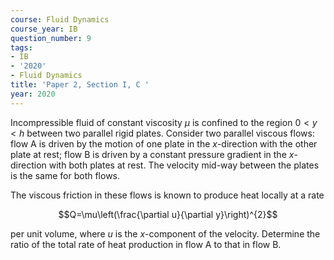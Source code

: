 ```yaml
---
course: Fluid Dynamics
course_year: IB
question_number: 9
tags:
- IB
- '2020'
- Fluid Dynamics
title: 'Paper 2, Section I, C '
year: 2020
---
```




Incompressible fluid of constant viscosity $\mu$ is confined to the region $0<y<h$ between two parallel rigid plates. Consider two parallel viscous flows: flow A is driven by the motion of one plate in the $x$-direction with the other plate at rest; flow B is driven by a constant pressure gradient in the $x$-direction with both plates at rest. The velocity mid-way between the plates is the same for both flows.

The viscous friction in these flows is known to produce heat locally at a rate

$$Q=\mu\left(\frac{\partial u}{\partial y}\right)^{2}$$

per unit volume, where $u$ is the $x$-component of the velocity. Determine the ratio of the total rate of heat production in flow A to that in flow B.